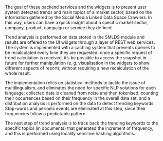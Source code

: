 The goal of these backend services and the widgets is to present user system detected trends and main topics of a market sector, based on the information gathered by the Social Media Linked Data Space Crawlers. In this way, users can have a quick insight about a specific market sector, company, product, campaign or service they defined.

Trend analysis is performed on data stored in the SMLDS module and results are offered to the UI widgets through a layer of REST web services. The system is implemented with a caching system that prevents queries to be recalculated every time they are requested: once a specific request of trend calculation is received, it’s be possible to access the snapshot in future for further manipulation (e. g. visualisation in the widgets to show different aspects of report), without requiring a new recalculation of the whole result.

The implementation relies on statistical methods to tackle the issue of multilingualism, and eliminates the need for specific NLP solutions for each language: collected data is cleaned from noise and then tokenised, counting their occurrences based on their frequency in the overall data set, and a distribution analysis is performed on the data to detect trending keywords. Stop-words and periodic events are eliminated at this step, since their frequencies follow a predictable pattern.

The next step of trend analysis is to trace back the trending keywords to the specific topics (in documents) that generated the increment of frequency, and this is performed using locality sensitive hashing algorithms.
